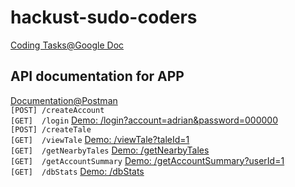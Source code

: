 # hackust-sudo-coders
[Coding Tasks@Google Doc](https://docs.google.com/document/d/1JwMRnJmz9-ZT8I1zqMIqa7FGZzh7pT7nUiMeY9UEbUU/edit#)

## API documentation for APP
[Documentation@Postman](https://documenter.getpostman.com/view/15182178/TzCMcTS7)  
`[POST] /createAccount`  
`[GET]  /login`  [Demo: /login?account=adrian&password=000000](http://35.194.218.135:5000/login?account=adrian&password=000000)  
`[POST] /createTale`  
`[GET]  /viewTale`  [Demo: /viewTale?taleId=1](http://35.194.218.135:5000/viewTale?taleId=1)  
`[GET]  /getNearbyTales`  [Demo: /getNearbyTales](http://35.194.218.135:5000/getNearbyTales)  
`[GET]  /getAccountSummary`  [Demo: /getAccountSummary?userId=1](http://35.194.218.135:5000/getAccountSummary?userId=1)  
`[GET]  /dbStats`  [Demo: /dbStats](http://35.194.218.135:5000/dbStats)  

